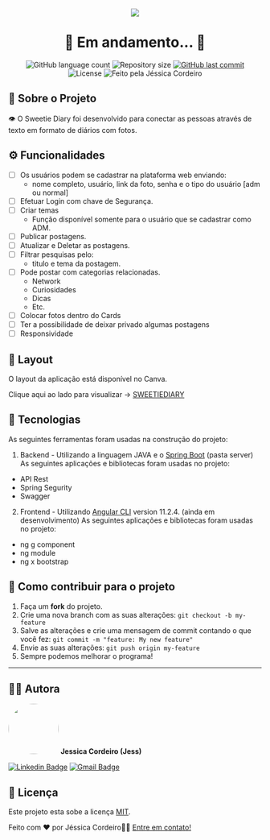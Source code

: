 <h1 align="center">
    <img src="https://i.imgur.com/2kOLPJY.png" /><br><br>
    🚧 Em andamento... 🚧
</h1>
 
 <p align="center">
  <img alt="GitHub language count" src="https://img.shields.io/github/languages/count/jessicacordeiro/projeto-blogPessoal?color=%2304D361&style=flat">

  <img alt="Repository size" src="https://img.shields.io/github/repo-size/jessicacordeiro/projeto-blogPessoal?style=flat">
  
  <a href="https://github.com/jessicacordeiro/projeto-blogPessoal/commits/master">
    <img alt="GitHub last commit" src="https://img.shields.io/github/last-commit/jessicacordeiro/projeto-blogPessoal?style=flat">
  </a>
    
   <img alt="License" src="https://img.shields.io/badge/license-MIT-brightgreen?style=flat">
   
   <img alt="Feito pela Jéssica Cordeiro" src="https://img.shields.io/badge/feito%20por-JessicaCordeiro-%237519C1">
  
</p>
    

## 📄 Sobre o Projeto
<p align="start"> 
	👁️ O Sweetie Diary foi desenvolvido para conectar as pessoas através de texto em formato de 
  diários com fotos.
</p>
   
   
## ⚙️ Funcionalidades

- [ ] Os usuários podem se cadastrar na plataforma web enviando:
	- nome completo, usuário, link da foto, senha e o tipo do usuário [adm ou normal]
- [ ] Efetuar Login com chave de Segurança.
- [ ] Criar temas
   - Função disponível somente para o usuário que se cadastrar como ADM.
- [ ] Publicar postagens.
- [ ] Atualizar e Deletar as postagens.
- [ ] Filtrar pesquisas pelo:
	- titulo e tema da postagem.  
- [ ] Pode postar com categorias relacionadas.
	- Network
	- Curiosidades
	- Dicas
	- Etc. 
- [ ] Colocar fotos dentro do Cards
- [ ] Ter a possibilidade de deixar privado algumas postagens
- [ ] Responsividade

## 🎨 Layout

O layout da aplicação está disponível no Canva. 

Clique aqui ao lado para visualizar -> [SWEETIEDIARY](https://www.canva.com/design/DAEctaSf9tg/WAb2Q6tvRAlTkxLlznyAig/view)


## 🚀 Tecnologias

As seguintes ferramentas foram usadas na construção do projeto:

1. Backend - Utilizando a linguagem JAVA e o [Spring Boot](https://start.spring.io/) (pasta server) 
As seguintes aplicações e bibliotecas foram usadas no projeto:

- API Rest
- Spring Segurity 
- Swagger

2. Frontend - Utilizando [Angular CLI](https://github.com/angular/angular-cli) version 11.2.4. (ainda em desenvolvimento)
As seguintes aplicações e bibliotecas foram usadas no projeto:

- ng g component
- ng module
- ng x bootstrap

## 💪 Como contribuir para o projeto

1. Faça um **fork** do projeto.
2. Crie uma nova branch com as suas alterações: `git checkout -b my-feature`
3. Salve as alterações e crie uma mensagem de commit contando o que você fez: `git commit -m "feature: My new feature"`
4. Envie as suas alterações: `git push origin my-feature`
5. Sempre podemos melhorar o programa!

---

## 👩‍💻 Autora

 <img style="border-radius: 50%;" src="https://i.imgur.com/2H6ftNW.jpg" width="100px;" alt=""/>
 <b>Jessica Cordeiro (Jess)</b>
 
[![Linkedin Badge](https://img.shields.io/badge/-Jessica-blue?style=flat-square&logo=Linkedin&logoColor=white&link=https://www.linkedin.com/in/jessica-a-cordeiro/)](https://www.linkedin.com/in/jessica-a-cordeiro/) 
[![Gmail Badge](https://img.shields.io/badge/-jessica.cordeiro121@gmail.com-c14438?style=flat-square&logo=Gmail&logoColor=white&link=mailto:jessica.cordeiro121@gmail.com)](mailto:jessica.cordeiro121@gmail.com)

## 📝 Licença

Este projeto esta sobe a licença [MIT](./LICENSE).

Feito com ❤️ por Jéssica Cordeiro👋🏽 [Entre em contato!](https://www.linkedin.com/in/jessica-a-cordeiro/)

